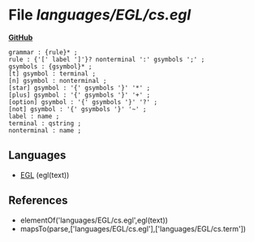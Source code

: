 # File _languages/EGL/cs.egl_
**[GitHub](https://github.com/softlang/yas/blob/master/languages/EGL/cs.egl)**
```
grammar : {rule}* ;
rule : {'[' label ']'}? nonterminal ':' gsymbols ';' ;
gsymbols : {gsymbol}* ;
[t] gsymbol : terminal ;
[n] gsymbol : nonterminal ;
[star] gsymbol : '{' gsymbols '}' '*' ;
[plus] gsymbol : '{' gsymbols '}' '+' ;
[option] gsymbol : '{' gsymbols '}' '?' ;
[not] gsymbol : '{' gsymbols '}' '~' ;
label : name ;
terminal : qstring ;
nonterminal : name ;
```

## Languages
* [EGL](../languages/EGL.md) (egl(text))

## References
* elementOf('languages/EGL/cs.egl',egl(text))
* mapsTo(parse,['languages/EGL/cs.egl'],['languages/EGL/cs.term'])
